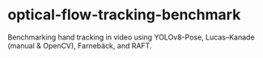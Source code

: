 # optical-flow-tracking-benchmark
Benchmarking hand tracking in video using YOLOv8-Pose, Lucas–Kanade (manual &amp; OpenCV), Farnebäck, and RAFT.
